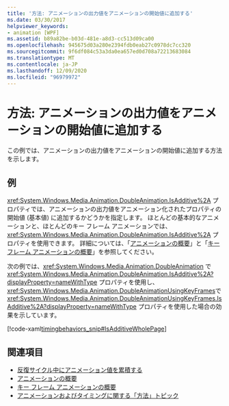 ```yaml
---
title: '方法: アニメーションの出力値をアニメーションの開始値に追加する'
ms.date: 03/30/2017
helpviewer_keywords:
- animation [WPF]
ms.assetid: b89a82be-b03d-481e-a8d3-cc513d09ca00
ms.openlocfilehash: 945675d03a280e2394fdb0eab27c0978dc7cc320
ms.sourcegitcommit: 9f6df084c53a3da0ea657ed0d708a72213683084
ms.translationtype: MT
ms.contentlocale: ja-JP
ms.lasthandoff: 12/09/2020
ms.locfileid: "96979972"
---
```

# <a name="how-to-add-an-animation-output-value-to-an-animation-starting-value"></a>方法: アニメーションの出力値をアニメーションの開始値に追加する
この例では、アニメーションの出力値をアニメーションの開始値に追加する方法を示します。  
  
## <a name="example"></a>例  
 <xref:System.Windows.Media.Animation.DoubleAnimation.IsAdditive%2A> プロパティでは、アニメーションの出力値をアニメーション化されたプロパティの開始値 (基本値) に追加するかどうかを指定します。 ほとんどの基本的なアニメーションと、ほとんどのキー フレーム アニメーションでは、<xref:System.Windows.Media.Animation.DoubleAnimation.IsAdditive%2A> プロパティを使用できます。 詳細については、「[アニメーションの概要](animation-overview.md)」と「[キーフレーム アニメーションの概要](key-frame-animations-overview.md)」を参照してください。  
  
 次の例では、<xref:System.Windows.Media.Animation.DoubleAnimation> で <xref:System.Windows.Media.Animation.DoubleAnimation.IsAdditive%2A?displayProperty=nameWithType> プロパティを使用し、<xref:System.Windows.Media.Animation.DoubleAnimationUsingKeyFrames>で <xref:System.Windows.Media.Animation.DoubleAnimationUsingKeyFrames.IsAdditive%2A?displayProperty=nameWithType> プロパティを使用した場合の効果を示しています。  
  
 [!code-xaml[timingbehaviors_snip#IsAdditiveWholePage](~/samples/snippets/csharp/VS_Snippets_Wpf/timingbehaviors_snip/CSharp/IsAdditiveExample.xaml#isadditivewholepage)]  
  
## <a name="see-also"></a>関連項目

- [反復サイクル中にアニメーション値を累積する](how-to-accumulate-animation-values-during-repeat-cycles.md)
- [アニメーションの概要](animation-overview.md)
- [キー フレーム アニメーションの概要](key-frame-animations-overview.md)
- [アニメーションおよびタイミングに関する「方法」トピック](animation-and-timing-how-to-topics.md)
